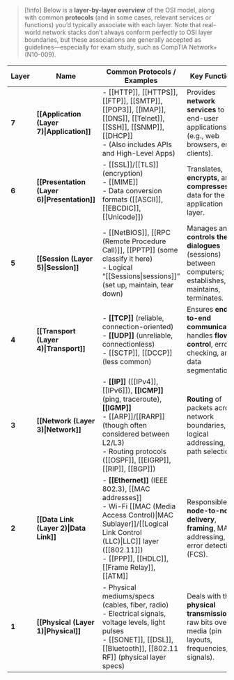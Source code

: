 

> [!info]
> Below is a **layer-by-layer overview** of the OSI model, along with common **protocols** (and in some cases, relevant services or functions) you’d typically associate with each layer. Note that real-world network stacks don’t always conform perfectly to OSI layer boundaries, but these associations are generally accepted as guidelines—especially for exam study, such as CompTIA Network+ (N10-009).


| **Layer** | **Name**                                     | **Common Protocols / Examples**                                                                                                                                                                                      | **Key Functions**                                                                                        |
| --------- | -------------------------------------------- | -------------------------------------------------------------------------------------------------------------------------------------------------------------------------------------------------------------------- | -------------------------------------------------------------------------------------------------------- |
| **7**     | **[[Application (Layer 7)\|Application]]**   | - [[HTTP]], [[HTTPS]], [[FTP]], [[SMTP]], [[POP3]], [[IMAP]], [[DNS]], [[Telnet]], [[SSH]], [[SNMP]], [[DHCP]] <br>- (Also includes APIs and High-Level Apps)                                                        | Provides **network services** to end-user applications (e.g., web browsers, email clients).              |
| **6**     | **[[Presentation (Layer 6)\|Presentation]]** | - [[SSL]]/[[TLS]] (encryption) <br>- [[MIME]] <br>- Data conversion formats ([[ASCII]], [[EBCDIC]], [[Unicode]])                                                                                                     | Translates, **encrypts**, and **compresses** data for the application layer.                             |
| **5**     | **[[Session (Layer 5)\|Session]]**           | - [[NetBIOS]], [[RPC (Remote Procedure Call)]], [[PPTP]] (some classify it here) <br>- Logical “[[Sessions\|sessions]]” (set up, maintain, tear down)                                                                | Manages and **controls the dialogues** (sessions) between computers; establishes, maintains, terminates. |
| **4**     | **[[Transport (Layer 4)\|Transport]]**       | - **[[TCP]]** (reliable, connection-oriented) <br>- **[[UDP]]** (unreliable, connectionless) <br>- [[SCTP]], [[DCCP]] (less common)                                                                                  | Ensures **end-to-end communication**, handles **flow control**, error checking, and data segmentation.   |
| **3**     | **[[Network (Layer 3)\|Network]]**           | - **[[IP]]** ([[IPv4]], [[IPv6]]), **[[ICMP]]** (ping, traceroute), **[[IGMP]]** <br>- [[ARP]]/[[RARP]] (though often considered between L2/L3) <br>- Routing protocols ([[OSPF]], [[EIGRP]], [[RIP]], [[BGP]])      | **Routing** of packets across network boundaries, logical addressing, path selection.                    |
| **2**     | **[[Data Link (Layer 2)\|Data Link]]**       | - **[[Ethernet]]** (IEEE 802.3), [[MAC addresses]] <br>- Wi-Fi [[MAC (Media Access Control)\|MAC Sublayer]]/[[Logical Link Control (LLC)\|LLC]] layer ([[802.11]]) <br>- [[PPP]], [[HDLC]], [[Frame Relay]], [[ATM]] | Responsible for **node-to-node delivery**, **framing**, MAC addressing, error detection (FCS).           |
| **1**     | **[[Physical (Layer 1)\|Physical]]**         | - Physical mediums/specs (cables, fiber, radio) <br>- Electrical signals, voltage levels, light pulses <br>- [[SONET]], [[DSL]], [[Bluetooth]], [[802.11 RF]] (physical layer specs)                                 | Deals with the **physical transmission** of raw bits over media (pin layouts, frequencies, signals).     |
